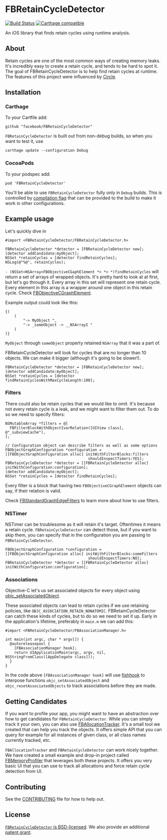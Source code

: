 # FBRetainCycleDetector
[![Build Status](https://travis-ci.com/facebook/FBRetainCycleDetector.svg?token=V7h8T5yowczhx1y5QxeQ&branch=master)](https://travis-ci.com/facebook/FBRetainCycleDetector)
[![Carthage compatible](https://img.shields.io/badge/Carthage-compatible-4BC51D.svg?style=flat)](https://github.com/Carthage/Carthage)

An iOS library that finds retain cycles using runtime analysis.

## About
Retain cycles are one of the most common ways of creating memory leaks. It's incredibly easy to create a retain cycle, and tends to be hard to spot it.
The goal of FBRetainCycleDetector is to help find retain cycles at runtime.
The features of this project were influenced by [Circle](https://github.com/mikeash/Circle).

## Installation

### Carthage

To your Cartfile add: 

    github "facebook/FBRetainCycleDetector"

`FBRetainCycleDetector` is built out from non-debug builds, so when you want to test it, use 

    carthage update --configuration Debug

### CocoaPods

To your podspec add:

    pod 'FBRetainCycleDetector'

You'll be able to use `FBRetainCycleDetector` fully only in `Debug` builds. This is controlled by [compilation flag](https://github.com/facebook/FBRetainCycleDetector/blob/master/FBRetainCycleDetector/Detector/FBRetainCycleDetector.h#L83) that can be provided to the build to make it work in other configurations.

## Example usage

Let's quickly dive in

```objc
#import <FBRetainCycleDetector/FBRetainCycleDetector.h>
```

```objc
FBRetainCycleDetector *detector = [FBRetainCycleDetector new];
[detector addCandidate:myObject];
NSSet *retainCycles = [detector findRetainCycles];
NSLog(@"%@", retainCycles);
```

`- (NSSet<NSArray<FBObjectiveCGaphElement *> *> *)findRetainCycles` will return a set of arrays of wrapped objects. It's pretty hard to look at at first, but let's go through it. Every array in this set will represent one retain cycle. Every element in this array is a wrapper around one object in this retain cycle. Check [FBObjectiveCGraphElement](https://github.com/facebook/FBRetainCycleDetector/blob/master/FBRetainCycleDetector/Graph/FBObjectiveCGraphElement.h).

Example output could look like this:
```
{(
    (
        "-> MyObject ",
        "-> _someObject -> __NSArrayI "
    )
)}
```
`MyObject` through `someObject` property retained `NSArray` that it was a part of.

FBRetainCycleDetector will look for cycles that are no longer than 10 objects.
We can make it bigger (although it's going to be slower!).

```objc
FBRetainCycleDetector *detector = [FBRetainCycleDetector new];
[detector addCandidate:myObject];
NSSet *retainCycles = [detector findRetainCyclesWithMaxCycleLength:100];
```

### Filters

There could also be retain cycles that we would like to omit. It's because not every retain cycle is a leak, and we might want to filter them out.
To do so we need to specify filters:

```objc
NSMutableArray *filters = @[
  FBFilterBlockWithObjectIvarRelation([UIView class], @"_subviewCache"),
];

// Configuration object can describe filters as well as some options
FBObjectGraphConfiguration *configuration =
[[FBObjectGraphConfiguration alloc] initWithFilterBlocks:filters
                                     shouldInspectTimers:YES];
FBRetainCycleDetector *detector = [[FBRetainCycleDetector alloc] initWithConfiguration:configuration];
[detector addCandidate:myObject];
NSSet *retainCycles = [detector findRetainCycles];
```

Every filter is a block that having two `FBObjectiveCGraphElement` objects can say, if their relation is valid.

Check [FBStandardGraphEdgeFilters](FBRetainCycleDetector/Filters/FBStandardGraphEdgeFilters.h) to learn more about how to use filters.

### NSTimer

NSTimer can be troublesome as it will retain it's target. Oftentimes it means a retain cycle. `FBRetainCycleDetector` can detect those,
but if you want to skip them, you can specify that in the configuration you are passing to `FBRetainCycleDetector`.

```objc
FBObjectGraphConfiguration *configuration =
[[FBObjectGraphConfiguration alloc] initWithFilterBlocks:someFilters
                                     shouldInspectTimers:NO];
FBRetainCycleDetector *detector = [[FBRetainCycleDetector alloc] initWithConfiguration:configuration];
```

### Associations

Objective-C let's us set associated objects for every object using [objc_setAssociatedObject](https://developer.apple.com/library/mac/documentation/Cocoa/Reference/ObjCRuntimeRef/#//apple_ref/c/func/objc_setAssociatedObject).

These associated objects can lead to retain cycles if we use retaining policies, like `OBJC_ASSOCIATION_RETAIN_NONATOMIC`. FBRetainCycleDetector can catch these kinds of cycles, but to do so we need to set it up. Early in the application's lifetime, preferably in `main.m` we can add this:

```objc
#import <FBRetainCycleDetector/FBAssociationManager.h>

int main(int argc, char * argv[]) {
  @autoreleasepool {
    [FBAssociationManager hook];
    return UIApplicationMain(argc, argv, nil, NSStringFromClass([AppDelegate class]));
  }
}
```

In the code above `[FBAssociationManager hook]` will use [fishhook](https://github.com/facebook/fishhook) to interpose functions `objc_setAssociatedObject` and `objc_resetAssociatedObjects` to track associations before they are made.

## Getting Candidates

If you want to profile your app, you might want to have an abstraction over how to get candidates for `FBRetainCycleDetector`. While you can simply track it your own, you can also use [FBAllocationTracker](https://github.com/facebook/FBAllocationTracker). It's a small tool we created that can help you track the objects. It offers simple API that you can query for example for all instances of given class, or all class names currently tracked, etc.

`FBAllocationTracker` and `FBRetainCycleDetector` can work nicely together. We have created a small example and drop-in project called [FBMemoryProfiler](https://github.com/facebook/FBMemoryProfiler) that leverages both these projects. It offers you very basic UI that you can use to track all allocations and force retain cycle detection from UI.

## Contributing
See the [CONTRIBUTING](CONTRIBUTING) file for how to help out.

## License
[`FBRetainCycleDetector` is BSD-licensed](LICENSE). We also provide an additional [patent grant](PATENTS).
